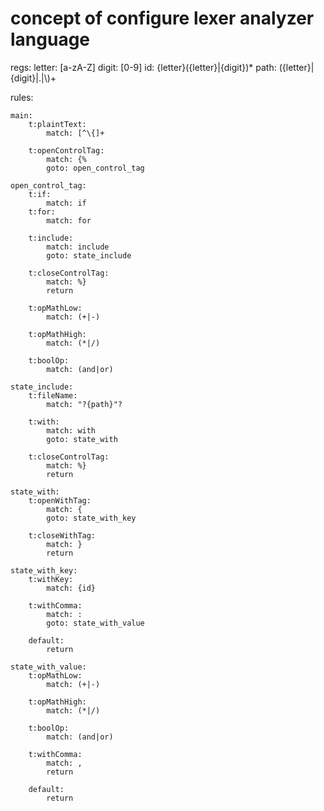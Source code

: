 # concept of configure lexer analyzer language

regs:
    letter: [a-zA-Z]
    digit: [0-9]
    id: {letter}({letter}|{digit})*
    path: ({letter}|{digit}|\.|\\)+

rules:

    main:
        t:plaintText:
            match: [^\{]+

        t:openControlTag:
            match: {%
            goto: open_control_tag

    open_control_tag:
        t:if:
            match: if
        t:for:
            match: for

        t:include:
            match: include
            goto: state_include

        t:closeControlTag:
            match: %}
            return

        t:opMathLow:
            match: (+|-)

        t:opMathHigh:
            match: (*|/)

        t:boolOp:
            match: (and|or)

    state_include:
        t:fileName:
            match: "?{path}"?

        t:with:
            match: with
            goto: state_with

        t:closeControlTag:
            match: %}
            return

    state_with:
        t:openWithTag:
            match: {
            goto: state_with_key

        t:closeWithTag:
            match: }
            return

    state_with_key:
        t:withKey:
            match: {id}

        t:withComma:
            match: :
            goto: state_with_value

        default:
            return

    state_with_value:
        t:opMathLow:
            match: (+|-)

        t:opMathHigh:
            match: (*|/)

        t:boolOp:
            match: (and|or)

        t:withComma:
            match: ,
            return

        default:
            return
